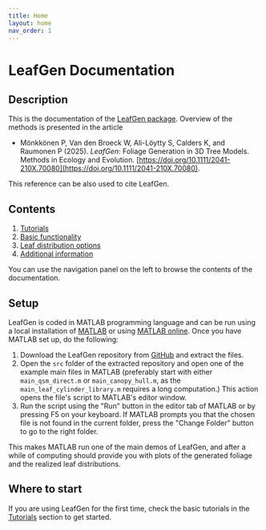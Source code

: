 ```yaml
---
title: Home
layout: home
nav_order: 1
---
```


# LeafGen Documentation

## Description

This is the documentation of the [LeafGen package](https://github.com/InverseTampere/leafgen). Overview of the methods is presented in the article

- Mönkkönen P, Van den Broeck W, Ali-Löytty S, Calders K, and Raumonen P (2025). *LeafGen*: Foliage Generation in 3D Tree Models. Methods in Ecology and Evolution. [https://doi.org/10.1111/2041-210X.70080](https://doi.org/10.1111/2041-210X.70080).

This reference can be also used to cite LeafGen.

## Contents

1. [Tutorials](/docs/tutorials)
2. [Basic functionality](/docs/basic-functionality)
3. [Leaf distribution options](/docs/leaf-distributions)
4. [Additional information](/docs/additional-information)

You can use the navigation panel on the left to browse the contents of the documentation.

## Setup

LeafGen is coded in MATLAB programming language and can be run using a local installation of [MATLAB](https://www.mathworks.com/products/matlab.html) or using [MATLAB online](https://www.mathworks.com/products/matlab-online.html). Once you have MATLAB set up, do the following:

1. Download the LeafGen repository from [GitHub](https://github.com/InverseTampere/leafgen) and extract the files.
2. Open the `src` folder of the extracted repository and open one of the example main files in MATLAB (preferably start with either `main_qsm_direct.m` or `main_canopy_hull.m`, as the `main_leaf_cylinder_library.m` requires a long computation.) This action opens the file's script to MATLAB's editor window.
3. Run the script using the "Run" button in the editor tab of MATLAB or by pressing F5 on your keyboard. If MATLAB prompts you that the chosen file is not found in the current folder, press the "Change Folder" button to go to the right folder.

This makes MATLAB run one of the main demos of LeafGen, and after a while of computing should provide you with plots of the generated foliage and the realized leaf distributions.

## Where to start

 If you are using LeafGen for the first time, check the basic tutorials in the [Tutorials](/docs/tutorials) section to get started.
